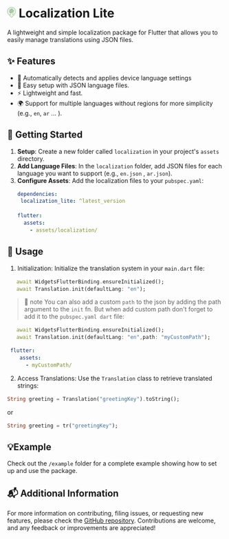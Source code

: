 # <img src="https://raw.githubusercontent.com/hesham04Dev/localization_lite/refs/heads/main/screenshots/logo.png" alt="logo" width="20px"> Localization Lite

A lightweight and simple localization package for Flutter that allows you to easily manage translations using JSON files.


## ✨ Features

- 🔎 Automatically detects and applies device language settings
- 📝 Easy setup with JSON language files.
- ⚡ Lightweight and fast.
- 🌍 Support for multiple languages without regions for more simplicity (e.g., `en`, `ar` ... ).

## 🚀 Getting Started

1. **Setup**: Create a new folder called `localization` in your project's `assets` directory.
2. **Add Language Files**: In the `localization` folder, add JSON files for each language you want to support (e.g., `en.json` , `ar.json`).
3. **Configure Assets**: Add the localization files to your `pubspec.yaml`:
   ```yaml
   dependencies:
    localization_lite: ^latest_version 

   flutter:
     assets:
       - assets/localization/
    ```
## 📖 Usage
1. Initialization: Initialize the translation system in your `main.dart` file:
 ```dart
    await WidgetsFlutterBinding.ensureInitialized();
    await Translation.init(defaultLang: "en");
 ```
 > 📝 note You can also add a custom `path` to the json by adding the path argument to the `init` fn. But when add custom path don't forget to add it to the `pubspec.yaml
 dart` file:
 ```dart
    await WidgetsFlutterBinding.ensureInitialized();
    await Translation.init(defaultLang: "en",path: "myCustomPath");
 ```
 ```yaml
  flutter:
     assets:
       - myCustomPath/
 ```
 
2. Access Translations: Use the `Translation` class to retrieve translated strings:
```dart
String greeting = Translation("greetingKey").toString();
```
or
```dart
String greeting = tr("greetingKey");
```
## 💡Example
Check out the `/example` folder for a complete example showing how to set up and use the package.
## 📬 Additional Information
For more information on contributing, filing issues, or requesting new features, please check the [GitHub repository](https://github.com/hesham04Dev/localization_lite). Contributions are welcome, and any feedback or improvements are appreciated!